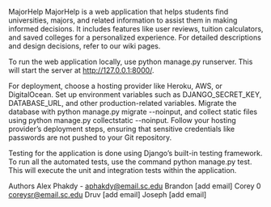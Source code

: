 MajorHelp
MajorHelp is a web application that helps students find universities, majors, and related information to assist them in making informed decisions. It includes features like user reviews, tuition calculators, and saved colleges for a personalized experience. For detailed descriptions and design decisions, refer to our wiki pages.

To run the web application locally, use python manage.py runserver. This will start the server at http://127.0.0.1:8000/.

For deployment, choose a hosting provider like Heroku, AWS, or DigitalOcean. Set up environment variables such as DJANGO_SECRET_KEY, DATABASE_URL, and other production-related variables. Migrate the database with python manage.py migrate --noinput, and collect static files using python manage.py collectstatic --noinput. Follow your hosting provider’s deployment steps, ensuring that sensitive credentials like passwords are not pushed to your Git repository.

Testing for the application is done using Django’s built-in testing framework. To run all the automated tests, use the command python manage.py test. This will execute the unit and integration tests within the application.

Authors
Alex Phakdy - aphakdy@email.sc.edu
Brandon [add email]
Corey 0 coreysr@email.sc.edu
Druv [add email]
Joseph [add email]